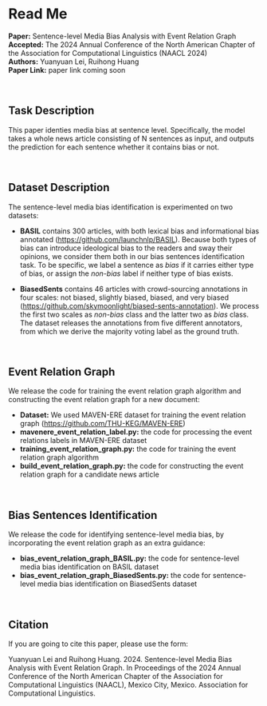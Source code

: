 # Read Me

**Paper:** Sentence-level Media Bias Analysis with Event Relation Graph<br/>
**Accepted:** The 2024 Annual Conference of the North American Chapter of the Association for Computational Linguistics (NAACL 2024)<br/>
**Authors:** Yuanyuan Lei, Ruihong Huang<br/>
**Paper Link:** paper link coming soon

<br/>

## Task Description

This paper identies media bias at sentence level. Specifically, the model takes a whole news article consisting of N sentences as input, and outputs the prediction for each sentence whether it contains bias or not.

<br/>

## Dataset Description

The sentence-level media bias identification is experimented on two datasets:

* **BASIL** contains 300 articles, with both lexical bias and informational bias annotated (https://github.com/launchnlp/BASIL). Because both types of bias can introduce ideological bias to the readers and sway their opinions, we consider them both in our bias sentences identification task. To be specific, we label a sentence as _bias_ if it carries either type of bias, or assign the _non\-bias_ label if neither type of bias exists.

* **BiasedSents** contains 46 articles with crowd-sourcing annotations in four scales: not biased, slightly biased, biased, and very biased (https://github.com/skymoonlight/biased-sents-annotation). We process the first two scales as _non\-bias_ class and the latter two as _bias_ class. The dataset releases the annotations from five different annotators, from which we derive the majority voting label as the ground truth.

<br/>

## Event Relation Graph

We release the code for training the event relation graph algorithm and constructing the event relation graph for a new document:

* **Dataset:** We used MAVEN-ERE dataset for training the event relation graph (https://github.com/THU-KEG/MAVEN-ERE)
* **mavenere_event_relation_label.py:** the code for processing the event relations labels in MAVEN-ERE dataset
* **training_event_relation_graph.py:** the code for training the event relation graph algorithm
* **build_event_relation_graph.py:** the code for constructing the event relation graph for a candidate news article

<br/>

## Bias Sentences Identification

We release the code for identifying sentence-level media bias, by incorporating the event relation graph as an extra guidance:

* **bias_event_relation_graph_BASIL.py:** the code for sentence-level media bias identification on BASIL dataset
* **bias_event_relation_graph_BiasedSents.py:** the code for sentence-level media bias identification on BiasedSents dataset


<br/>

## Citation

If you are going to cite this paper, please use the form:

Yuanyuan Lei and Ruihong Huang. 2024. Sentence-level Media Bias Analysis with Event Relation Graph. In Proceedings of the 2024 Annual Conference of the North American Chapter of the Association for Computational Linguistics (NAACL), Mexico City, Mexico. Association for Computational Linguistics.


```bibtex

```














